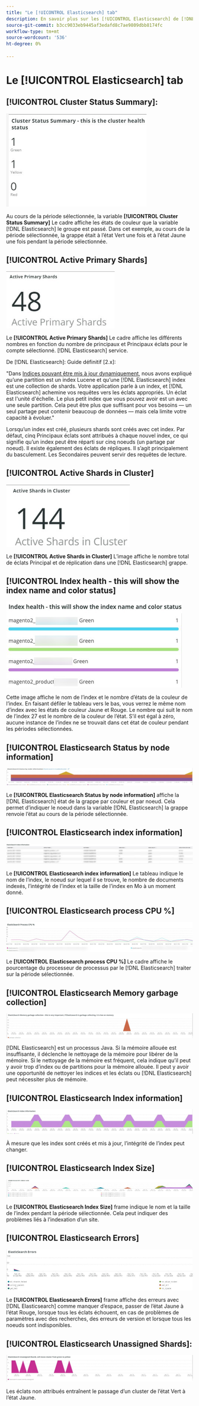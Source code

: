 ```yaml
---
title: "Le [!UICONTROL Elasticsearch] tab"
description: En savoir plus sur les [!UICONTROL Elasticsearch] de [!DNL Observation for Adobe Commerce].
source-git-commit: b3cc9033eb9445af3edafd8c7ae9809dbb8174fc
workflow-type: tm+mt
source-wordcount: '536'
ht-degree: 0%

---
```



# Le [!UICONTROL Elasticsearch] tab

## [!UICONTROL Cluster Status Summary]:

![Résumé de l’état du cluster](../../assets/tools/cluster-status-summary.jpg)

Au cours de la période sélectionnée, la variable **[!UICONTROL Cluster Status Summary]** Le cadre affiche les états de couleur que la variable [!DNL Elasticsearch] le groupe est passé. Dans cet exemple, au cours de la période sélectionnée, la grappe était à l’état Vert une fois et à l’état Jaune une fois pendant la période sélectionnée.

## [!UICONTROL Active Primary Shards]

![Principaux Principal Shards](../../assets/tools/active-primary-shards.jpg)

Le **[!UICONTROL Active Primary Shards]** Le cadre affiche les différents nombres en fonction du nombre de principaux et Principaux éclats pour le compte sélectionné. [!DNL Elasticsearch] service.

De [!DNL Elasticsearch]: Guide définitif [2.x]:

&quot;Dans [Indices pouvant être mis à jour dynamiquement](https://www.elastic.co/guide/en/elasticsearch/guide/2.x/dynamic-indices.html), nous avons expliqué qu’une partition est un index Lucene et qu’une [!DNL Elasticsearch] index est une collection de shards. Votre application parle à un index, et [!DNL Elasticsearch] achemine vos requêtes vers les éclats appropriés. Un éclat est l&#39;unité d&#39;échelle. Le plus petit index que vous pouvez avoir est un avec une seule partition. Cela peut être plus que suffisant pour vos besoins — un seul partage peut contenir beaucoup de données — mais cela limite votre capacité à évoluer.&quot;

Lorsqu’un index est créé, plusieurs shards sont créés avec cet index. Par défaut, cinq Principaux éclats sont attribués à chaque nouvel index, ce qui signifie qu’un index peut être réparti sur cinq noeuds (un partage par noeud). Il existe également des éclats de répliques. Il s’agit principalement du basculement. Les Secondaires peuvent servir des requêtes de lecture.

## [!UICONTROL Active Shards in Cluster]

![Principal Shards en grappe](../../assets/tools/active-shards-in-cluster.jpg)

Le **[!UICONTROL Active Shards in Cluster]** L’image affiche le nombre total de éclats Principal et de réplication dans une [!DNL Elasticsearch] grappe.

## [!UICONTROL Index health - this will show the index name and color status]

![Santé de l’index](../../assets/tools/index-health.jpg)

Cette image affiche le nom de l’index et le nombre d’états de la couleur de l’index. En faisant défiler le tableau vers le bas, vous verrez le même nom d’index avec les états de couleur Jaune et Rouge. Le nombre qui suit le nom de l’index 27 est le nombre de la couleur de l’état. S’il est égal à zéro, aucune instance de l’index ne se trouvait dans cet état de couleur pendant les périodes sélectionnées.

## [!UICONTROL Elasticsearch Status by node information]

![Statut de l’Elasticsearch](../../assets/tools/elasticsearch-status-by-node.jpg)

Le **[!UICONTROL Elasticsearch Status by node information]** affiche la [!DNL Elasticsearch] état de la grappe par couleur et par noeud. Cela permet d’indiquer le noeud dans la variable [!DNL Elasticsearch] la grappe renvoie l’état au cours de la période sélectionnée.

## [!UICONTROL Elasticsearch index information]

![Informations sur l’index Elasticsearch](../../assets/tools/elasticsearch-tab-elasticsearch-index-information-image-1.jpg)

Le **[!UICONTROL Elasticsearch index information]** Le tableau indique le nom de l’index, le noeud sur lequel il se trouve, le nombre de documents indexés, l’intégrité de l’index et la taille de l’index en Mo à un moment donné.

## [!UICONTROL Elasticsearch process CPU %]

![Processeur Elasticsearch](../../assets/tools/elasticsearch-process-cpu.jpg)

Le **[!UICONTROL Elasticsearch process CPU %]** Le cadre affiche le pourcentage du processeur de processus par le [!DNL Elasticsearch] traiter sur la période sélectionnée.

## [!UICONTROL Elasticsearch Memory garbage collection]

![Défaut mémoire Elasticsearch](../../assets/tools/elasticsearch-memory-garbage.jpg)

[!DNL Elasticsearch] est un processus Java. Si la mémoire allouée est insuffisante, il déclenche le nettoyage de la mémoire pour libérer de la mémoire. Si le nettoyage de la mémoire est fréquent, cela indique qu’il peut y avoir trop d’index ou de partitions pour la mémoire allouée. Il peut y avoir une opportunité de nettoyer les indices et les éclats ou [!DNL Elasticsearch] peut nécessiter plus de mémoire.

## [!UICONTROL Elasticsearch Index information]

![Informations sur l’index Elasticsearch](../../assets/tools/elasticsearch-index-information-2.jpg)

À mesure que les index sont créés et mis à jour, l’intégrité de l’index peut changer.

## [!UICONTROL Elasticsearch Index Size]

![Taille de l’index Elasticsearch](../../assets/tools/elasticsearch-index-size.jpg)

Le **[!UICONTROL Elasticsearch Index Size]** frame indique le nom et la taille de l’index pendant la période sélectionnée. Cela peut indiquer des problèmes liés à l’indexation d’un site.

## [!UICONTROL Elasticsearch Errors]

![Erreurs Elasticsearch](../../assets/tools/elasticsearch-tab-elasticsearch-errors.jpg)

Le **[!UICONTROL Elasticsearch Errors]** frame affiche des erreurs avec [!DNL Elasticsearch] comme manquer d’espace, passer de l’état Jaune à l’état Rouge, lorsque tous les éclats échouent, en cas de problèmes de paramètres avec des recherches, des erreurs de version et lorsque tous les noeuds sont indisponibles.

## [!UICONTROL Elasticsearch Unassigned Shards]:

![Elasticsearch Unassigned Shards](../../assets/tools/elasticsearch-unassigned-shards.jpg)

Les éclats non attribués entraînent le passage d’un cluster de l’état Vert à l’état Jaune.
